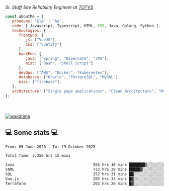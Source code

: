 <p><em>Sr. Staff Site Reliability Engineer at <a href="https://www.totvs.com/">TOTVS</a></br>
</em></p>


```javascript
const aboutMe = {
   pronouns: "Ele" | "he",
   code: [ Javascript, Typescript, HTML, CSS, Java, Golang, Python ],
   technologies: {
      frontEnd: {
         js: ["VueJS"],
         css: ["Vuetify"]
      },
      backEnd: {
         java: ["Spring", "Hibernate", "JPA"],
         misc: ["Bash", "Shell Script"]
      },
      devOps: ["AWS", "Docker", "Kubernetes"],
      databases: ["Oracle", "PostgreSQL", "MySQL"],
      misc: ["firebase"],
   },
   architecture: ["Single page applications", "Clean Architecture", "MVC", "Microservices"],
};
```
</br></br>
[![wakatime](https://wakatime.com/badge/user/a3a8ed06-d304-4d6b-bc86-4adc418cdea7.svg)](https://wakatime.com/@a3a8ed06-d304-4d6b-bc86-4adc418cdea7)
<h2>💻 Some stats 💻</h2>

<!--START_SECTION:waka-->

```txt
From: 05 June 2020 - To: 29 October 2025

Total Time: 3,250 hrs 15 mins

Java                                   955 hrs 10 mins ███████▒░░░░░░░░░░░░░░░░░   29.39 %
YAML                                   733 hrs 39 mins █████▓░░░░░░░░░░░░░░░░░░░   22.57 %
SQL                                    252 hrs 31 mins ██░░░░░░░░░░░░░░░░░░░░░░░   07.77 %
Vue.js                                 205 hrs 33 mins █▓░░░░░░░░░░░░░░░░░░░░░░░   06.32 %
Terraform                              202 hrs 20 mins █▓░░░░░░░░░░░░░░░░░░░░░░░   06.23 %
```

<!--END_SECTION:waka-->
